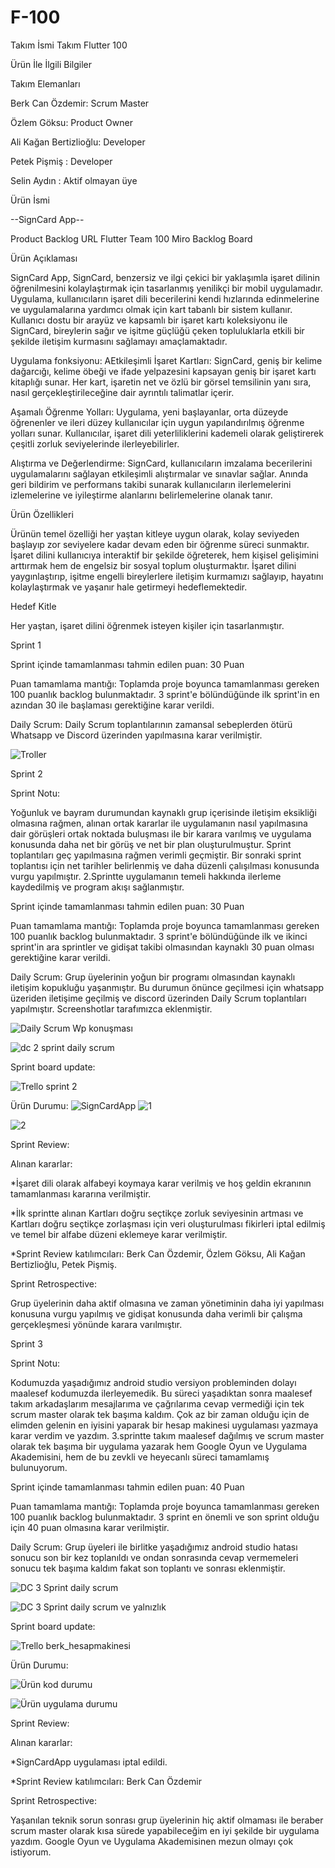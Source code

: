 # F-100
Takım İsmi
Takım Flutter 100

Ürün İle İlgili Bilgiler


Takım Elemanları

Berk Can Özdemir: Scrum Master

Özlem Göksu: Product Owner

Ali Kağan Bertizlioğlu: Developer

Petek Pişmiş : Developer

Selin Aydın : Aktif olmayan üye



Ürün İsmi

--SignCard App--

Product Backlog URL
Flutter Team 100 Miro Backlog Board


Ürün Açıklaması

SignCard App, SignCard, benzersiz ve ilgi çekici bir yaklaşımla işaret dilinin öğrenilmesini kolaylaştırmak için tasarlanmış yenilikçi bir mobil uygulamadır. Uygulama, kullanıcıların işaret dili becerilerini kendi hızlarında edinmelerine ve uygulamalarına yardımcı olmak için kart tabanlı bir sistem kullanır. Kullanıcı dostu bir arayüz ve kapsamlı bir işaret kartı koleksiyonu ile SignCard, bireylerin sağır ve işitme güçlüğü çeken topluluklarla etkili bir şekilde iletişim kurmasını sağlamayı amaçlamaktadır.

Uygulama fonksiyonu: AEtkileşimli İşaret Kartları: SignCard, geniş bir kelime dağarcığı, kelime öbeği ve ifade yelpazesini kapsayan geniş bir işaret kartı kitaplığı sunar. Her kart, işaretin net ve özlü bir görsel temsilinin yanı sıra, nasıl gerçekleştirileceğine dair ayrıntılı talimatlar içerir.

Aşamalı Öğrenme Yolları: Uygulama, yeni başlayanlar, orta düzeyde öğrenenler ve ileri düzey kullanıcılar için uygun yapılandırılmış öğrenme yolları sunar. Kullanıcılar, işaret dili yeterliliklerini kademeli olarak geliştirerek çeşitli zorluk seviyelerinde ilerleyebilirler.

Alıştırma ve Değerlendirme: SignCard, kullanıcıların imzalama becerilerini uygulamalarını sağlayan etkileşimli alıştırmalar ve sınavlar sağlar. Anında geri bildirim ve performans takibi sunarak kullanıcıların ilerlemelerini izlemelerine ve iyileştirme alanlarını belirlemelerine olanak tanır.


Ürün Özellikleri

Ürünün temel özelliği her yaştan kitleye uygun olarak, kolay seviyeden başlayıp zor seviyelere kadar devam eden bir öğrenme süreci sunmaktır. İşaret dilini kullanıcıya interaktif bir şekilde öğreterek, hem kişisel gelişimini arttırmak hem de engelsiz bir sosyal toplum oluşturmaktır. İşaret dilini yaygınlaştırıp, işitme engelli bireylerlere iletişim kurmamızı sağlayıp, hayatını kolaylaştırmak ve yaşanır hale getirmeyi hedeflemektedir.

Hedef Kitle

Her yaştan, işaret dilini öğrenmek isteyen kişiler için tasarlanmıştır.

Sprint 1

Sprint içinde tamamlanması tahmin edilen puan: 30 Puan

Puan tamamlama mantığı: Toplamda proje boyunca tamamlanması gereken 100 puanlık backlog bulunmaktadır. 3 sprint'e bölündüğünde ilk sprint'in en azından 30 ile başlaması gerektiğine karar verildi.

Daily Scrum: Daily Scrum toplantılarının zamansal sebeplerden ötürü Whatsapp ve Discord üzerinden yapılmasına karar verilmiştir. 

![Troller](https://github.com/F-100Project2023/F-100/assets/136380379/7e6d9999-6c25-4774-98c4-4d7a842a0fe4)



Sprint 2

Sprint Notu: 

Yoğunluk ve bayram durumundan kaynaklı grup içerisinde iletişim eksikliği olmasına rağmen, alınan ortak kararlar ile uygulamanın nasıl yapılmasına dair görüşleri ortak noktada buluşması ile bir karara varılmış ve uygulama konusunda daha net bir görüş ve net bir plan oluşturulmuştur. Sprint toplantıları geç yapılmasına rağmen verimli geçmiştir. Bir sonraki sprint toplantısı için net tarihler belirlenmiş ve daha düzenli çalışılması konusunda vurgu yapılmıştır. 2.Sprintte uygulamanın temeli hakkında ilerleme kaydedilmiş ve program akışı sağlanmıştır.

Sprint içinde tamamlanması tahmin edilen puan: 30 Puan

Puan tamamlama mantığı: 
Toplamda proje boyunca tamamlanması gereken 100 puanlık backlog bulunmaktadır. 3 sprint'e bölündüğünde ilk ve ikinci sprint'in ara sprintler ve gidişat takibi olmasından kaynaklı 30 puan olması gerektiğine karar verildi.

Daily Scrum:
Grup üyelerinin yoğun bir programı olmasından kaynaklı iletişim kopukluğu yaşanmıştır. Bu durumun önünce geçilmesi için whatsapp üzeriden iletişime geçilmiş ve discord üzerinden Daily Scrum toplantıları yapılmıştır. Screenshotlar tarafımızca eklenmiştir.

![Daily Scrum Wp konuşması](https://github.com/F-100Project2023/F-100/assets/136380379/7d7fb9bb-125d-479d-87c1-49e07b7b1abf)

![dc 2 sprint daily scrum](https://github.com/F-100Project2023/F-100/assets/136380379/6a0b6cdd-a941-4a0f-ac07-1bab9b437c65)


Sprint board update:

![Trello sprint 2](https://github.com/F-100Project2023/F-100/assets/136380379/921c8808-932d-45f2-962e-ed15547470bc)


Ürün Durumu: 
![SignCardApp](https://github.com/F-100Project2023/F-100/assets/77550741/905f6471-7dd6-42d7-80c3-7d8dab151ade)
![1](https://github.com/F-100Project2023/F-100/assets/77550741/e35a3b18-a620-4975-a041-2a27763d0b2e)

![2](https://github.com/F-100Project2023/F-100/assets/77550741/4439d8a1-ef0b-4297-9d7c-a0e4befe5599)

Sprint Review: 

Alınan kararlar: 

*İşaret dili olarak alfabeyi koymaya karar verilmiş ve hoş geldin ekranının tamamlanması kararına verilmiştir. 

*İlk sprintte alınan Kartları doğru seçtikçe zorluk seviyesinin artması ve Kartları doğru seçtikçe zorlaşması için veri oluşturulması fikirleri iptal edilmiş ve temel bir alfabe düzeni eklemeye karar verilmiştir. 

*Sprint Review katılımcıları: Berk Can Özdemir, Özlem Göksu, Ali Kağan Bertizlioğlu, Petek Pişmiş.

Sprint Retrospective:

Grup üyelerinin daha aktif olmasına ve zaman yönetiminin daha iyi yapılması konusuna vurgu yapılmış ve gidişat konusunda daha verimli bir çalışma gerçekleşmesi yönünde karara varılmıştır.



Sprint 3


Sprint Notu:

Kodumuzda yaşadığımız android studio versiyon probleminden dolayı maalesef kodumuzda ilerleyemedik. Bu süreci yaşadıktan sonra maalesef takım arkadaşlarım mesajlarıma ve çağrılarıma cevap vermediği için tek scrum master olarak tek başıma kaldım. Çok az bir zaman olduğu için de elimden gelenin en iyisini yaparak bir hesap makinesi uygulaması yazmaya karar verdim ve yazdım. 3.sprintte takım maalesef dağılmış ve scrum master olarak tek başıma bir uygulama yazarak hem Google Oyun ve Uygulama Akademisini, hem de bu zevkli ve heyecanlı süreci tamamlamış bulunuyorum.

Sprint içinde tamamlanması tahmin edilen puan: 40 Puan

Puan tamamlama mantığı: 
Toplamda proje boyunca tamamlanması gereken 100 puanlık backlog bulunmaktadır. 3 sprint en önemli ve son sprint olduğu için 40 puan olmasına karar verilmiştir.

Daily Scrum:
Grup üyeleri ile birlitke yaşadığımız android studio hatası sonucu son bir kez toplanıldı ve ondan sonrasında cevap vermemeleri sonucu tek başıma kaldım fakat son toplantı ve sonrası eklenmiştir.

![DC 3 Sprint daily scrum](https://github.com/F-100Project2023/F-100/assets/136380379/062e507b-062f-4a36-917e-7556ac132b45)

![DC 3 Sprint daily scrum ve yalnızlık](https://github.com/F-100Project2023/F-100/assets/136380379/5259bfc2-8105-40b0-a4a6-6616015b67a4)


Sprint board update:


![Trello berk_hesapmakinesi](https://github.com/F-100Project2023/F-100/assets/136380379/ce8782f9-5464-484c-a676-5acb23da8a2b)


Ürün Durumu:

![Ürün kod durumu](https://github.com/F-100Project2023/F-100/assets/136380379/5b5bb989-35e7-47ad-b877-406d57e6f41b)

![Ürün uygulama durumu](https://github.com/F-100Project2023/F-100/assets/136380379/cda84c9c-eec2-4bcd-87f7-f347cf2a441d)


Sprint Review: 

Alınan kararlar: 

*SignCardApp uygulaması iptal edildi. 

*Sprint Review katılımcıları: Berk Can Özdemir

Sprint Retrospective:

Yaşanılan teknik sorun sonrası grup üyelerinin hiç aktif olmaması ile beraber scrum master olarak kısa sürede yapabileceğim en iyi şekilde bir uygulama yazdım. Google Oyun ve Uygulama Akademisinen mezun olmayı çok istiyorum.
